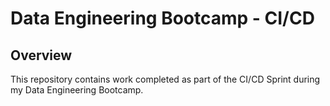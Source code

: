 # Data Engineering Bootcamp - CI/CD

## Overview

This repository contains work completed as part of the CI/CD Sprint during my Data Engineering Bootcamp. 
